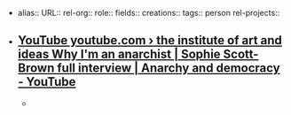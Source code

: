 - alias::
  URL::
  rel-org::
  role::
  fields::
  creations::
  tags:: person
  rel-projects::

- [YouTube youtube.com  › the institute of art and ideas Why I'm an anarchist | Sophie Scott-Brown full interview | Anarchy and democracy - YouTube](https://www.youtube.com/watch?v=o6X_uSFAD_A)
	-
	-